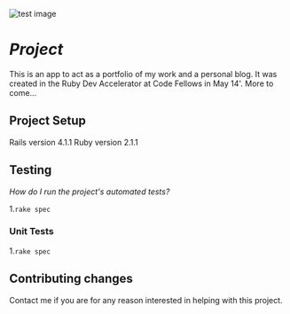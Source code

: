 ![test image](https://www.codeship.io/projects/cec26a40-b9f5-0131-a94f-3e57238f1619/status)
# _Project_

This is an app to act as a portfolio of my work and a personal blog. It was created in the Ruby Dev Accelerator at Code Fellows in May 14'. More to come...

## Project Setup

Rails version 4.1.1
Ruby version 2.1.1

## Testing

_How do I run the project's automated tests?_

1.`rake spec`

### Unit Tests

1.`rake spec`

<!--
### Integration Tests


## Deploying

### _How to setup the deployment environment_
 -->
<!-- ### _How to deploy_ -->

<!-- ## Troubleshooting & Useful Tools -->

<!-- Examples of common tasks_

> e.g.
>
> - How to make curl requests while authenticated via oauth.
> - How to monitor background jobs.
> - How to run the app through a proxy.
 -->

## Contributing changes

Contact me if you are for any reason interested in helping with this project.

<!-- ## License -->
<!-- ![Homepage Screenshot](http://imgur.com/6j7G3Xt) -->


